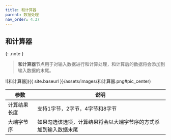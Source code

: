```yaml
---
title: 和计算器
parent: 数据处理
nav_order: 4.37
---
```


## 和计算器

{: .note }
> **和计算器**节点用于对输入数据进行和计算处理，和计算后的数据将会添加到输入数据的末尾。

![和计算器]({{ site.baseurl }}/assets/images/和计算器.png#pic_center)

|参数|说明|
|---|---|
|计算结果长度|支持1字节，2字节，4字节和8字节|
|大端字节序|如果勾选该选项，计算结果将会以大端字节序的方式添加到输入数据末尾|
